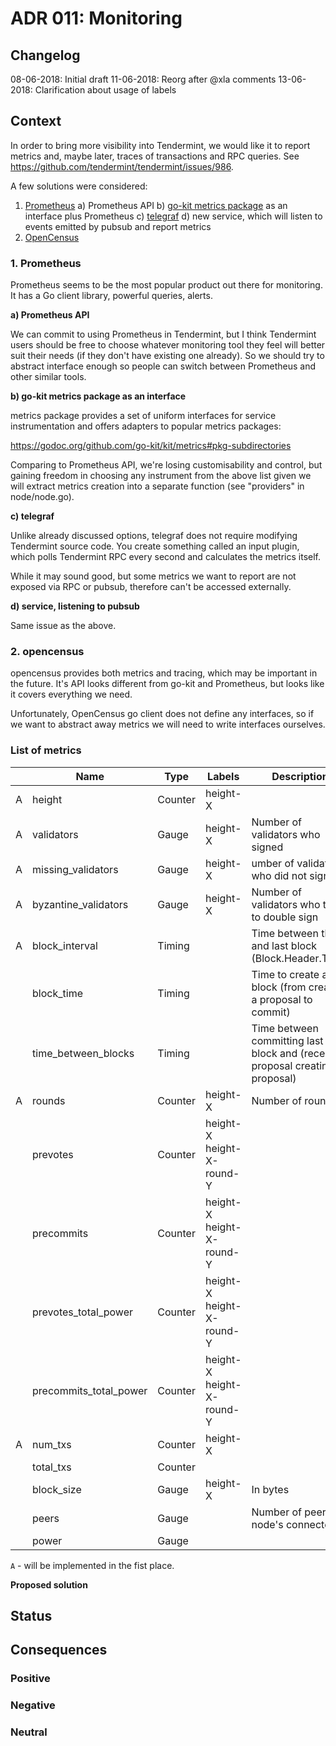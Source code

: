 # ADR 011: Monitoring

## Changelog

08-06-2018: Initial draft
11-06-2018: Reorg after @xla comments
13-06-2018: Clarification about usage of labels

## Context

In order to bring more visibility into Tendermint, we would like it to report
metrics and, maybe later, traces of transactions and RPC queries. See
https://github.com/tendermint/tendermint/issues/986.

A few solutions were considered:

1. [Prometheus](https://prometheus.io)
  a) Prometheus API
  b) [go-kit metrics package](https://github.com/go-kit/kit/tree/master/metrics) as an interface plus Prometheus
  c) [telegraf](https://github.com/influxdata/telegraf)
  d) new service, which will listen to events emitted by pubsub and report metrics
5. [OpenCensus](https://opencensus.io/go/index.html)

### 1. Prometheus

Prometheus seems to be the most popular product out there for monitoring. It has
a Go client library, powerful queries, alerts.

**a) Prometheus API**

We can commit to using Prometheus in Tendermint, but I think Tendermint users
should be free to choose whatever monitoring tool they feel will better suit
their needs (if they don't have existing one already). So we should try to
abstract interface enough so people can switch between Prometheus and other
similar tools.

**b) go-kit metrics package as an interface**

metrics package provides a set of uniform interfaces for service
instrumentation and offers adapters to popular metrics packages:

https://godoc.org/github.com/go-kit/kit/metrics#pkg-subdirectories

Comparing to Prometheus API, we're losing customisability and control, but gaining
freedom in choosing any instrument from the above list given we will extract
metrics creation into a separate function (see "providers" in node/node.go).

**c) telegraf**

Unlike already discussed options, telegraf does not require modifying Tendermint
source code. You create something called an input plugin, which polls
Tendermint RPC every second and calculates the metrics itself.

While it may sound good, but some metrics we want to report are not exposed via
RPC or pubsub, therefore can't be accessed externally.

**d) service, listening to pubsub**

Same issue as the above.

### 2. opencensus

opencensus provides both metrics and tracing, which may be important in the
future. It's API looks different from go-kit and Prometheus, but looks like it
covers everything we need.

Unfortunately, OpenCensus go client does not define any
interfaces, so if we want to abstract away metrics we
will need to write interfaces ourselves.

### List of metrics

|   | Name                                    | Type    | Labels                    | Description                                                                   |
| - | --------------------------------------- | ------- | ------------------------- | ----------------------------------------------------------------------------- |
| A | height                                  | Counter | height-X                  |                                                                               |
| A | validators                              | Gauge   | height-X                  | Number of validators who signed                                               |
| A | missing_validators                      | Gauge   | height-X                  | umber of validators who did not sign                                          |
| A | byzantine_validators                    | Gauge   | height-X                  | Number of validators who tried to double sign                                 |
| A | block_interval                          | Timing  |                           | Time between this and last block (Block.Header.Time)                          |
|   | block_time                              | Timing  |                           | Time to create a block (from creating a proposal to commit)                   |
|   | time_between_blocks                     | Timing  |                           | Time between committing last block and (receiving proposal creating proposal) |
| A | rounds                                  | Counter | height-X                  | Number of rounds                                                              |
|   | prevotes                                | Counter | height-X height-X-round-Y |                                                                               |
|   | precommits                              | Counter | height-X height-X-round-Y |                                                                               |
|   | prevotes_total_power                    | Counter | height-X height-X-round-Y |                                                                               |
|   | precommits_total_power                  | Counter | height-X height-X-round-Y |                                                                               |
| A | num_txs                                 | Counter | height-X                  |                                                                               |
|   | total_txs                               | Counter |                           |                                                                               |
|   | block_size                              | Gauge   | height-X                  | In bytes                                                                      |
|   | peers                                   | Gauge   |                           | Number of peers node's connected to                                           |
|   | power                                   | Gauge   |                           |                                                                               |

`A`	- will be implemented in the fist place.

**Proposed solution**

## Status

## Consequences

### Positive

### Negative

### Neutral

